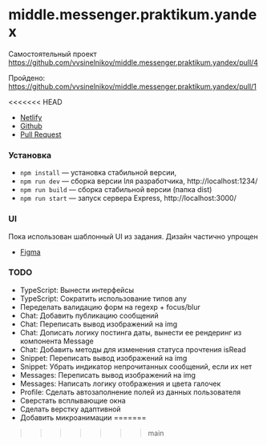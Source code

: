 # middle.messenger.praktikum.yandex
 Самостоятельный проект
https://github.com/vvsinelnikov/middle.messenger.praktikum.yandex/pull/4

Пройдено:
https://github.com/vvsinelnikov/middle.messenger.praktikum.yandex/pull/1

<<<<<<< HEAD
* [Netlify](https://boring-jennings-3032fe.netlify.app/)
* [Github](https://github.com/vvsinelnikov/middle.messenger.praktikum.yandex/)
* [Pull Request]()


### Установка

- `npm install` — установка стабильной версии,
- `npm run dev` — сборка версии lля разработчика, http://localhost:1234/
- `npm run build` — сборка стабильной версии (папка dist)
- `npm run start` — запуск сервера Express, http://localhost:3000/

### UI
Пока использован шаблонный UI из задания. Дизайн частично упрощен
* [Figma](https://www.figma.com/file/gloJZbe2t9pAgvwUNcxusy/MessageMe?node-id=0%3A1/)

### TODO
* TypeScript: Вынести интерфейсы
* TypeScript: Сократить использование типов any
* Переделать валидацию форм на regexp + focus/blur
* Chat: Добавить публикацию сообщений
* Chat: Переписать вывод изображений на img
* Chat: Дописать логику постинга даты, вынести ее рендеринг из компонента Message
* Chat: Добавить методы для изменения статуса прочтения isRead
* Snippet: Переписать вывод изображений на img
* Snippet: Убрать индикатор непрочитанных сообщений, если их нет
* Messages: Переписать вывод изображений на img
* Messages: Написать логику отображения и цвета галочек
* Profile: Сделать автозаполнение полей из данных пользователя
* Сверстать всплывающие окна
* Сделать верстку адаптивной
* Добавить микроанимации
=======
>>>>>>> main
